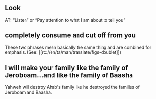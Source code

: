 ## Look ##

AT: “Listen” or “Pay attention to what I am about to tell you”

## completely consume and cut off from you ##

These two phrases mean basically the same thing and are combined for emphasis. (See: [[rc://en/ta/man/translate/figs-doublet]])

## I will make your family like the family of Jeroboam...and like the family of Baasha ##

Yahweh will destroy Ahab's family like he destroyed the families of Jeroboam and Baasha.